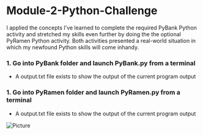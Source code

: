 # Module-2-Python-Challenge
I applied the concepts I’ve learned to complete the required PyBank Python activity and stretched my skills even further by doing the the optional PyRamen Python activity. 
Both activities presented a real-world situation in which my newfound Python skills will come inhandy.


### 1. Go into PyBank folder and launch PyBank.py from a terminal
* A output.txt file exists to show the output of the current program output

### 1. Go into PyRamen folder and launch PyRamen.py from a terminal
* A output.txt file exists to show the output of the current program output
 
![Picture](https://www.columbia.edu/content/themes/custom/columbia/assets/img/cu-header.svg)
